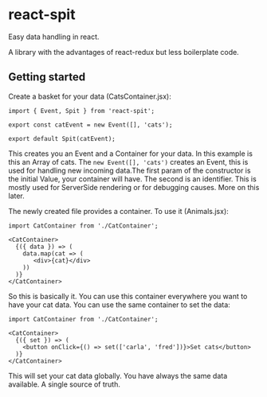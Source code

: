 # react-spit
Easy data handling in react.

A library with the advantages of react-redux but less boilerplate code. 

## Getting started
Create a basket for your data (CatsContainer.jsx):

```
import { Event, Spit } from 'react-spit';

export const catEvent = new Event([], 'cats');

export default Spit(catEvent);
```

This creates you an Event and a Container for your data. In this example is this an Array of cats.
The `new Event([], 'cats')` creates an Event, this is used for handling new incoming data.The first param of the constructor is the initial Value, your container will have. The second is an identifier. This is mostly used for ServerSide rendering or for debugging causes. More on this later.

The newly created file provides a container. To use it (Animals.jsx):
```
import CatContainer from './CatContainer';

<CatContainer>
  {({ data }) => (
    data.map(cat => (
       <div>{cat}</div>
    ))
  )}
</CatContainer>
```
So this is basically it. You can use this container everywhere you want to have your cat data.
You can use the same container to set the data:

```
import CatContainer from './CatContainer';

<CatContainer>
  {({ set }) => (
    <button onClick={() => set(['carla', 'fred'])}>Set cats</button>
  )}
</CatContainer>
```

This will set your cat data globally. You have always the same data available. A single source of truth.

